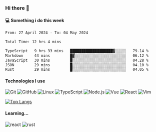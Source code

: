 ### Hi there 👋

#### 💻 Something i do this week

<!--START_SECTION:waka-->

```txt
From: 27 April 2024 - To: 04 May 2024

Total Time: 12 hrs 4 mins

TypeScript   9 hrs 33 mins   ███████████████████▓░░░░░   79.14 %
Markdown     44 mins         █▓░░░░░░░░░░░░░░░░░░░░░░░   06.12 %
JavaScript   30 mins         █░░░░░░░░░░░░░░░░░░░░░░░░   04.28 %
JSON         29 mins         █░░░░░░░░░░░░░░░░░░░░░░░░   04.10 %
Rust         29 mins         █░░░░░░░░░░░░░░░░░░░░░░░░   04.05 %
```

<!--END_SECTION:waka-->


#### Technologies I use
![Git](https://img.shields.io/badge/-Git-222222?style=flat&logo=git&logoColor=F05032)
![GitHub](https://img.shields.io/badge/-GitHub-181717?style=flat&logo=github)
![Linux](https://img.shields.io/badge/-Linux-222222?style=flat&logo=linux&logoColor=FCC624)
![TypeScript](https://img.shields.io/badge/-TypeScript-000000?style=flat&logo=typescript)
![Node.js](https://img.shields.io/badge/-Node.js-222222?style=flat&logo=node.js&logoColor=339933)
![Vue](https://img.shields.io/badge/-Vue-222222?style=flat&logo=Vue.js&logoColor=4FC08D)
![React](https://img.shields.io/badge/-React-222222?style=flat&logo=React&logoColor=blue)
![Vim](https://img.shields.io/badge/-Vim-222222?style=flat&logo=Vim&logoColor=green)

[![Top Langs](https://github-readme-stats.vercel.app/api/top-langs/?username=GodlessLiu&layout=compact)](https://github.com/anuraghazra/github-readme-stats)
#### Learning...
![react](https://img.shields.io/badge/react-18-blue.svg)
![rust](https://img.shields.io/badge/rust-yellow.svg)
